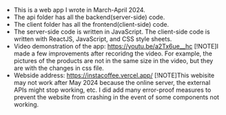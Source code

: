 - This is a web app I wrote in March-April 2024.
- The api folder has all the backend(server-side) code.
- The client folder has all the frontend(client-side) code.
- The server-side code is written in JavaScript. The client-side code is written with ReactJS, JavaScript, and CSS
style sheets.
- Video demonstration of the app: https://youtu.be/a2Tx6ue__hc
[!NOTE]I made a few improvements after recoridng the video. For example, the pictures of the products are not in the same size in the video, but they are with the changes in css file.
- Webside address: https://instacoffee.vercel.app/
[!NOTE]This webisite may not work after May 2024 because the online server, the external APIs might stop working, etc. I did add many error-proof measures to prevent the website from crashing in the event of some components not working.
